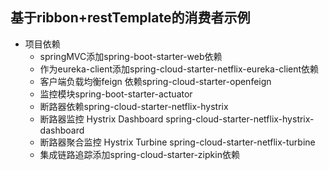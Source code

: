 ## 基于ribbon+restTemplate的消费者示例
* 项目依赖  
    * springMVC添加spring-boot-starter-web依赖  
    * 作为eureka-client添加spring-cloud-starter-netflix-eureka-client依赖  
    * 客户端负载均衡feign 依赖spring-cloud-starter-openfeign
    * 监控模块spring-boot-starter-actuator
    * 断路器依赖spring-cloud-starter-netflix-hystrix
    * 断路器监控 Hystrix Dashboard spring-cloud-starter-netflix-hystrix-dashboard
    * 断路器聚合监控 Hystrix Turbine spring-cloud-starter-netflix-turbine
    * 集成链路追踪添加spring-cloud-starter-zipkin依赖